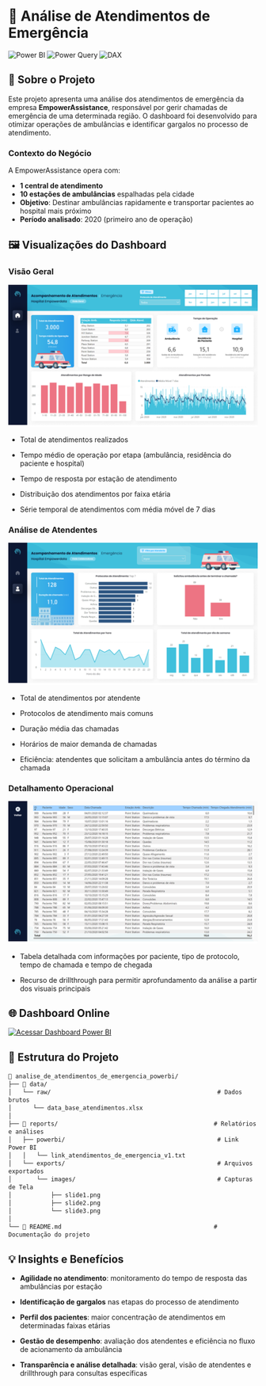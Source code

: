 # 🚨 Análise de Atendimentos de Emergência

![Power BI](https://img.shields.io/badge/Power%20BI-F2C811?style=for-the-badge&logo=powerbi&logoColor=black) ![Power Query](https://img.shields.io/badge/Power%20Query-107C41?style=for-the-badge&logo=microsoft-excel&logoColor=white) ![DAX](https://img.shields.io/badge/DAX-0078D4?style=for-the-badge&logo=microsoft&logoColor=white)

## 🎯 Sobre o Projeto

Este projeto apresenta uma análise dos atendimentos de emergência da empresa **EmpowerAssistance**, responsável por gerir chamadas de emergência de uma determinada região. O dashboard foi desenvolvido para otimizar operações de ambulâncias e identificar gargalos no processo de atendimento.

### Contexto do Negócio

A EmpowerAssistance opera com:

- **1 central de atendimento**
- **10 estações de ambulâncias** espalhadas pela cidade
- **Objetivo**: Destinar ambulâncias rapidamente e transportar pacientes ao hospital mais próximo
- **Período analisado**: 2020 (primeiro ano de operação)

## 🖼️ Visualizações do Dashboard

### Visão Geral

![Geral](/reports/exports/images/slide1.png)

- Total de atendimentos realizados

- Tempo médio de operação por etapa (ambulância, residência do paciente e hospital)

- Tempo de resposta por estação de atendimento

- Distribuição dos atendimentos por faixa etária

- Série temporal de atendimentos com média móvel de 7 dias

### Análise de Atendentes

![Atendentes](/reports/exports/images/slide2.png)

- Total de atendimentos por atendente

- Protocolos de atendimento mais comuns

- Duração média das chamadas

- Horários de maior demanda de chamadas

- Eficiência: atendentes que solicitam a ambulância antes do término da chamada

### Detalhamento Operacional

![Detalhamento](/reports/exports/images/slide3.png)

- Tabela detalhada com informações por paciente, tipo de protocolo, tempo de chamada e tempo de chegada

- Recurso de drillthrough para permitir aprofundamento da análise a partir dos visuais principais

## 🌐 Dashboard Online

[![Acessar Dashboard Power BI](https://img.shields.io/badge/🔗%20Acessar%20Dashboard%20Power%20BI-F2C811?style=for-the-badge&logo=powerbi&logoColor=black)](https://app.powerbi.com/view?r=eyJrIjoiY2JmNDlkMjItYzc2Ni00MDFkLTlkNjUtMWY1ZDE2MGU0MzdhIiwidCI6IjdlYmVmODBjLTEwMjctNDEyOS1iNDg0LWNjZjJiZDNmZDU4ZiJ9&pageName=ReportSection)

## 📁 Estrutura do Projeto

```text
📁 analise_de_atendimentos_de_emergencia_powerbi/
├── 📁 data/                              
│   └── raw/                                               # Dados brutos                         
│      └── data_base_atendimentos.xlsx                             
│ 
├── 📁 reports/                                            # Relatórios e análises
│   ├── powerbi/                                           # Link Power BI
│   │   └── link_atendimentos_de_emergencia_v1.txt         
│   └── exports/                                           # Arquivos exportados
│       └── images/                                        # Capturas de Tela
│           ├── slide1.png
│           ├── slide2.png
│           └── slide3.png                      
│
└── 📄 README.md                                           # Documentação do projeto
```

## 💡 Insights e Benefícios

- **Agilidade no atendimento**: monitoramento do tempo de resposta das ambulâncias por estação

- **Identificação de gargalos** nas etapas do processo de atendimento

- **Perfil dos pacientes**: maior concentração de atendimentos em determinadas faixas etárias

- **Gestão de desempenho**: avaliação dos atendentes e eficiência no fluxo de acionamento da ambulância

- **Transparência e análise detalhada**: visão geral, visão de atendentes e drillthrough para consultas específicas
